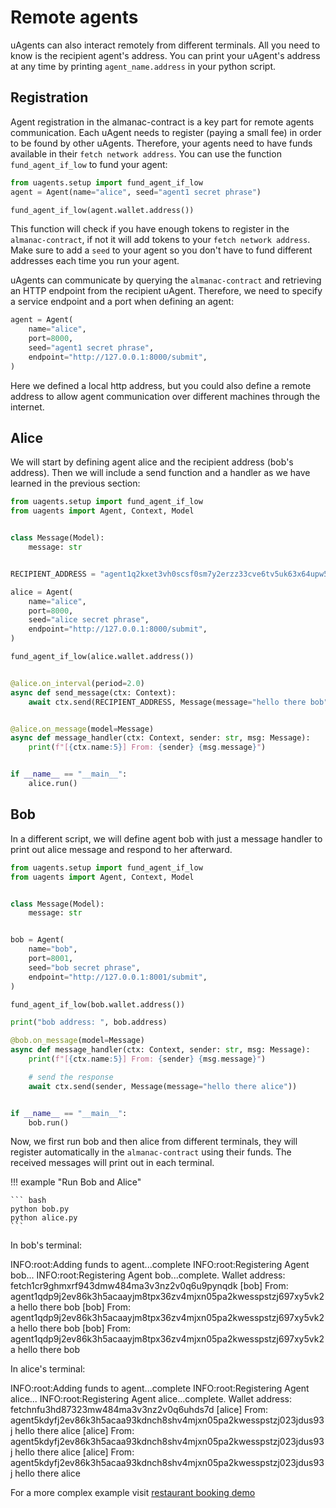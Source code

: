 # Remote agents

uAgents can also interact remotely from different terminals. All you need to know is the recipient agent's address.
You can print your uAgent's address at any time by printing `agent_name.address` in your python script.

## Registration

Agent registration in the almanac-contract is a key part for remote agents communication. Each uAgent needs to register (paying a small fee) in order to be found by other uAgents. Therefore, your agents need to have funds available in their `fetch network address`. You can use the function `fund_agent_if_low` to fund your agent:

```python
from uagents.setup import fund_agent_if_low
agent = Agent(name="alice", seed="agent1 secret phrase")

fund_agent_if_low(agent.wallet.address())
```
This function will check if you have enough tokens to register in the `almanac-contract`, if not it will add tokens to your `fetch network address`. Make sure to add a `seed` to your agent so you don't have to fund different addresses each time you run your agent.

uAgents can communicate by querying the `almanac-contract` and retrieving an HTTP endpoint from the recipient uAgent. Therefore, we need to specify a service endpoint and a port when defining an agent:

```python
agent = Agent(
    name="alice",
    port=8000,
    seed="agent1 secret phrase",
    endpoint="http://127.0.0.1:8000/submit",
)
```

Here we defined a local http address, but you could also define a remote address to allow agent communication over different machines through the internet.

## Alice

We will start by defining agent alice and the recipient address (bob's address). Then we will include 
a send function and a handler as we have learned in the previous section:

```python
from uagents.setup import fund_agent_if_low
from uagents import Agent, Context, Model


class Message(Model):
    message: str


RECIPIENT_ADDRESS = "agent1q2kxet3vh0scsf0sm7y2erzz33cve6tv5uk63x64upw5g68kr0chkv7hw50"

alice = Agent(
    name="alice",
    port=8000,
    seed="alice secret phrase",
    endpoint="http://127.0.0.1:8000/submit",
)

fund_agent_if_low(alice.wallet.address())


@alice.on_interval(period=2.0)
async def send_message(ctx: Context):
    await ctx.send(RECIPIENT_ADDRESS, Message(message="hello there bob"))


@alice.on_message(model=Message)
async def message_handler(ctx: Context, sender: str, msg: Message):
    print(f"[{ctx.name:5}] From: {sender} {msg.message}")


if __name__ == "__main__":
    alice.run()
```


## Bob

In a different script, we will define agent bob with just a message handler to print out alice message and respond to her afterward.

```python
from uagents.setup import fund_agent_if_low
from uagents import Agent, Context, Model


class Message(Model):
    message: str


bob = Agent(
    name="bob",
    port=8001,
    seed="bob secret phrase",
    endpoint="http://127.0.0.1:8001/submit",
)

fund_agent_if_low(bob.wallet.address())

print("bob address: ", bob.address)

@bob.on_message(model=Message)
async def message_handler(ctx: Context, sender: str, msg: Message):
    print(f"[{ctx.name:5}] From: {sender} {msg.message}")

    # send the response
    await ctx.send(sender, Message(message="hello there alice"))


if __name__ == "__main__":
    bob.run()
```

Now, we first run bob and then alice from different terminals, they will register automatically in the `almanac-contract` using their funds. The received messages will print out in each terminal.

!!! example "Run Bob and Alice"
    
    ``` bash
    python bob.py
    python alice.py
    ```

In bob's terminal:

<div id="termynal1" data-termynal data-ty-typeDelay="100" data-ty-lineDelay="700">
<span data-ty>INFO:root:Adding funds to agent...complete</span>
<span data-ty>INFO:root:Registering Agent bob...</span>
<span data-ty>INFO:root:Registering Agent bob...complete.</span>
<span data-ty>Wallet address: fetch1cr9ghmxrf943dmw484ma3v3nz2v0q6u9pynqdk</span>
<span data-ty>[bob] From: agent1qdp9j2ev86k3h5acaayjm8tpx36zv4mjxn05pa2kwesspstzj697xy5vk2a hello there bob</span>
<span data-ty>[bob] From: agent1qdp9j2ev86k3h5acaayjm8tpx36zv4mjxn05pa2kwesspstzj697xy5vk2a hello there bob</span>
<span data-ty>[bob] From: agent1qdp9j2ev86k3h5acaayjm8tpx36zv4mjxn05pa2kwesspstzj697xy5vk2a hello there bob</span>
</div>


In alice's terminal:

<div id="termynal2" data-termynal data-ty-typeDelay="100" data-ty-lineDelay="700">
<span data-ty>INFO:root:Adding funds to agent...complete</span>
<span data-ty>INFO:root:Registering Agent alice...</span>
<span data-ty>INFO:root:Registering Agent alice...complete.</span>
<span data-ty>Wallet address: fetchnfu3hd87323mw484ma3v3nz2v0q6uhds7d</span>
<span data-ty>[alice] From: agent5kdyfj2ev86k3h5acaa93kdnch8shv4mjxn05pa2kwesspstzj023jdus93j hello there alice</span>
<span data-ty>[alice] From: agent5kdyfj2ev86k3h5acaa93kdnch8shv4mjxn05pa2kwesspstzj023jdus93j hello there alice</span>
<span data-ty>[alice] From: agent5kdyfj2ev86k3h5acaa93kdnch8shv4mjxn05pa2kwesspstzj023jdus93j hello there alice</span>
</div>

For a more complex example visit [restaurant booking demo](booking-demo.md)